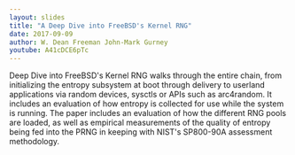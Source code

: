 ```yaml
---
layout: slides
title: "A Deep Dive into FreeBSD's Kernel RNG"
date: 2017-09-09
author: W. Dean Freeman John-Mark Gurney
youtube: A41cDCE6pTc
---
```

Deep Dive into FreeBSD's Kernel RNG walks through the entire chain, from initializing the entropy subsystem at boot through delivery to userland applications via random devices, sysctls or APIs such as arc4random. It includes an evaluation of how entropy is collected for use while the system is running. The paper includes an evaluation of how the different RNG pools are loaded, as well as empirical measurements of the quality of entropy being fed into the PRNG in keeping with NIST's SP800-90A assessment methodology.